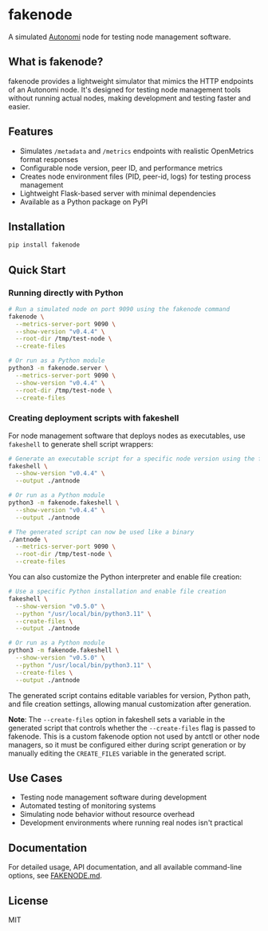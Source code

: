 # fakenode

A simulated [Autonomi](https://autonomi.com) node for testing node management software.

## What is fakenode?

fakenode provides a lightweight simulator that mimics the HTTP endpoints of an Autonomi node. It's designed for testing node management tools without running actual nodes, making development and testing faster and easier.

## Features

- Simulates `/metadata` and `/metrics` endpoints with realistic OpenMetrics format responses
- Configurable node version, peer ID, and performance metrics
- Creates node environment files (PID, peer-id, logs) for testing process management
- Lightweight Flask-based server with minimal dependencies
- Available as a Python package on PyPI

## Installation

```bash
pip install fakenode
```

## Quick Start

### Running directly with Python

```bash
# Run a simulated node on port 9090 using the fakenode command
fakenode \
  --metrics-server-port 9090 \
  --show-version "v0.4.4" \
  --root-dir /tmp/test-node \
  --create-files

# Or run as a Python module
python3 -m fakenode.server \
  --metrics-server-port 9090 \
  --show-version "v0.4.4" \
  --root-dir /tmp/test-node \
  --create-files
```

### Creating deployment scripts with fakeshell

For node management software that deploys nodes as executables, use `fakeshell` to generate shell script wrappers:

```bash
# Generate an executable script for a specific node version using the fakeshell command
fakeshell \
  --show-version "v0.4.4" \
  --output ./antnode

# Or run as a Python module
python3 -m fakenode.fakeshell \
  --show-version "v0.4.4" \
  --output ./antnode

# The generated script can now be used like a binary
./antnode \
  --metrics-server-port 9090 \
  --root-dir /tmp/test-node \
  --create-files
```

You can also customize the Python interpreter and enable file creation:

```bash
# Use a specific Python installation and enable file creation
fakeshell \
  --show-version "v0.5.0" \
  --python "/usr/local/bin/python3.11" \
  --create-files \
  --output ./antnode

# Or run as a Python module
python3 -m fakenode.fakeshell \
  --show-version "v0.5.0" \
  --python "/usr/local/bin/python3.11" \
  --create-files \
  --output ./antnode
```

The generated script contains editable variables for version, Python path, and file creation settings, allowing manual customization after generation.

**Note**: The `--create-files` option in fakeshell sets a variable in the generated script that controls whether the `--create-files` flag is passed to fakenode. This is a custom fakenode option not used by antctl or other node managers, so it must be configured either during script generation or by manually editing the `CREATE_FILES` variable in the generated script.

## Use Cases

- Testing node management software during development
- Automated testing of monitoring systems
- Simulating node behavior without resource overhead
- Development environments where running real nodes isn't practical

## Documentation

For detailed usage, API documentation, and all available command-line options, see [FAKENODE.md](FAKENODE.md).

## License

MIT

